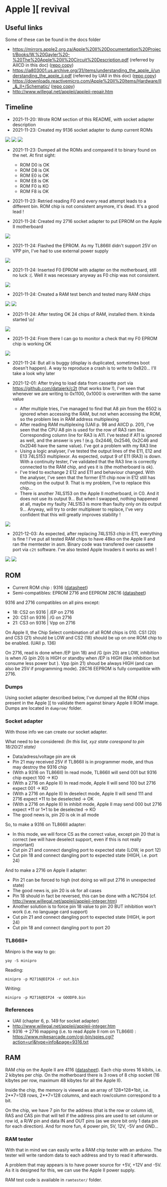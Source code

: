 # Apple ][ revival

## Useful links

Some of these can be found in the docs folder

 - https://mirrors.apple2.org.za/Apple%20II%20Documentation%20Project/Books/W.%20Gayler%20-%20The%20Apple%20II%20Circuit%20Description.pdf (referred by AIICD in this doc) ([repo copy](docs/W.%20Gayler%20-%20The%20Apple%20II%20Circuit%20Description.pdf))
 - https://ia803001.us.archive.org/31/items/understanding_the_apple_ii/understanding_the_apple_ii.pdf (referred by UAII in this doc) ([repo copy](docs/understanding_the_apple_ii.pdf))
 - https://downloads.reactivemicro.com/Apple%20II%20Items/Hardware/II_&_II+/Schematic/ ([repo copy](docs/Apple%20II%20Schematics.pdf))
 - http://www.willegal.net/appleii/appleii-repair.htm

## Timeline

  - 2021-11-20: Wrote ROM section of this README, with socket adapter description
  - 2021-11-23: Created my 9136 socket adapter to dump current ROMs

[![](pics/thumb/9316_adapt_1.jpg)](pics/9316_adapt_1.jpg)
[![](pics/thumb/9316_adapt_2.jpg)](pics/9316_adapt_2.jpg)
[![](pics/thumb/9316_adapt_3.jpg)](pics/9316_adapt_3.jpg)

  - 2021-11-23: Dumped all the ROMs and compared it to binary found on the net. At first sight:

    - ROM D0 is OK
    - ROM D8 is OK
    - ROM E0 is OK
    - ROM E8 is OK
    - ROM F0 is KO
    - ROM F8 is OK

  - 2021-11-23: Retried reading F0 and every read attempt leads to a different bin. ROM chip is not consistent anymore, it's dead. It's a good lead !
  - 2021-11-24: Created my 2716 socket adapter to put EPROM on the Apple II motherboard

[![](pics/thumb/2716_adapt.jpg)](pics/2716_adapt.jpg)

  - 2021-11-24: Flashed the EPROM. As my TL866II didn't support 25V on VPP pin, I've had to use external power supply

[![](pics/thumb/flash_eprom.jpg)](pics/flash_eprom.jpg)

  - 2021-11-24: Inserted F0 EPROM with adapter on the motherboard, still no luck :(. Well it was necessary anyway as F0 chip was not consistent.

[![](pics/thumb/eprom_mb.jpg)](pics/eprom_mb.jpg)

  - 2021-11-24: Created a RAM test bench and tested many RAM chips

[![](pics/thumb/ram_test_bench_1.jpg)](pics/ram_test_bench_1.jpg)
[![](pics/thumb/ram_test_bench_2.jpg)](pics/ram_test_bench_2.jpg)

  - 2021-11-24: After testing OK 24 chips of RAM, installed them. It kinda started \o/

[![](pics/thumb/boot_semiok.jpg)](pics/boot_semiok.jpg)

  - 2021-11-24: From there I can go to monitor a check that my F0 EPROM chip is working OK

[![](pics/thumb/monitor_f0.jpg)](pics/monitor_f0.jpg)

  - 2021-11-24: But all is buggy (display is duplicated, sometimes boot doesn't happen). A way to reproduce a crash is to write to 0x820... I'll take a look why later
  - 2021-12-01: After trying to load data from cassette port via https://github.com/datajerk/c2t (that works btw !), I've seen that whenever we are writing to 0x1100, 0x1000 is overwritten with the same value
    
    - After multiple tries, I've managed to find that A8 pin from the 6502 is ignored when accessing the RAM, but not when accessing the ROM, so the problem lies in RAM address multiplexing
    - After reading RAM multiplexing (UAII p. 98 and AIICD p. 201), I've seen that the CPU A8 pin is used for the row of RA3 ram line. Corresponding column line for RA3 is A11. I've tested if A11 is ignored as well, and the answer is yes ! (e.g. 0x2446, 0x2546, 0x2C46 and 0x2D46 have the same value). I've got a problem with my RA3 line
    - Using a logic analyser, I've tested the output lines of the E11, E12 and E13 74LS153 multiplexor. As expected, output 9 of E11 (RA3) is down. With a continuity tester, I've validated that the RA3 line is correctly connected to the RAM chip, and yes it is (the motherboard is ok).
    - I've tried to exchange 2 E12 and E11 and behaviour changed. With the analyser, I've seen that the former E11 chip now in E12 still has nothing on the output 9. That is my problem, I've to replace this chip...
    - There is another 74LS153 on the Apple II motherboard, in C0. And it does not use its output 9... But when I swapped, nothing happened at all, maybe my faulty 74LS153 is more than faulty only on its output 9... Anyway, will try to order multiplexer to replace, I've very confident that this will greatly improves stability !

[![](pics/thumb/debugging_ram.jpg)](pics/debugging_ram.jpg)

  - 2021-12-03: As expected, after replacing 74LS153 chip in E11, everything is fine ! I've put all tested RAM chips to have 48ko on the Apple II and ran the memtester in asm. Binary code was transfered over cassette port via `c2t` software. I've also tested Apple Invaders it works as well !


[![](pics/thumb/ramtest_ok.jpg)](pics/ramtest_ok.jpg)
[![](pics/thumb/apple_invaders.jpg)](pics/apple_invaders.jpg)


## ROM

 - Current ROM chip : 9316 ([datasheet](docs/ROM9316.pdf))
 - Semi-compatibles: EPROM 2716 and EEPROM 28C16 ([datasheet](docs/2716.pdf))

9316 and 2716 compatibles on all pins except:
 - 18: CS2 on 9316 | /EP on 2716
 - 20: CS1 on 9316 | /G  on 2716
 - 21: CS3 on 9316 | Vpp on 2716

On Apple II, the Chip Select combination of all ROM chips is 010. CS1 (20) and CS3 (21) should be LOW and CS2 (18) should be up on one ROM chip to be enabled. (UAII p. 136)

On 2716, read is done when /EP (pin 18) and /G (pin 20) are LOW, inhibition is when /G (pin 20) is HIGH or standby when /EP is HIGH (like inhibition but consume less power but ). Vpp (pin 21) shoud be always HIGH (and can also be 25V if programming mode).
28C16 EEPROM is fully compatible with 2716.

### Dumps

Using socket adapter described below, I've dumped all the ROM chips present in the Apple ][ to validate them against
binary Apple II ROM image. Dumps are located in `dumprom/` folder.

### Socket adapter

With those info we can create our socket adapter.

What need to be considered:
_(In this list, xyz state corespond to pin 18/20/21 state)_

 - Data/adress/voltage pin are ok
 - Pin 21 may received 25V if TL866II is in programmer mode, and thus may destroy the 9316 chip
 - (With a 9316 on TL866II)  In read mode, TL866II will send 001 but 9316 chip expect 100 -> KO
 - (With a 2716 on Apple II) In read mode, Apple II will send 100 but 2716 expect 001 -> KO
 - (With a 2716 on Apple II) In deselect mode, Apple II will send 111 and 2716 expect \*11 to be deselected -> OK
 - (With a 2716 on Apple II) In inhibit mode, Apple II may send 000 but 2716 expect \*11 or 1\*1 to be deselected -> KO
 - The good news is, pin 20 is ok in all mode

So, to make a 9316 on TL866II adapter:
 - In this mode, we will force CS as the correct value, except pin 20 that is correct (we will have deselect support, even if this is not really important)
 - Cut pin 21 and connect dangling port to expected state (LOW, ie port 12)
 - Cut pin 18 and connect dangling port to expected state (HIGH, i.e. port 24)

And to make a 2716 on Apple II adapter:
 - Pin 21 can be forced to high (not doing so will put 2716 in unexpected state)
 - The good news is, pin 20 is ok for all cases
 - Pin 18 should in fact be reversed, this can be done with a NC7S04 (cf. http://www.willegal.net/appleii/appleii-integer.htm)
 - Another solution is to force pin 18 value to pin 20 BUT inhibition won't work (i.e. no language card support)
 - Cut pin 21 and connect dangling port to expected state (HIGH, ie port 24)
 - Cut pin 18 and connect dangling port to port 20

### TL866II+

Minipro is the way to go:
```
yay -S minipro
```

Reading:
```
minipro -p M2716@DIP24 -r out.bin
```

Writing:
```
minipro -p M2716@DIP24 -w GOODF0.bin
```

### References

 - UAII (chapter 6, p. 149 for socket adapter)
 - http://www.willegal.net/appleii/appleii-integer.htm
 - 9316 -> 2716 mapping (i.e. to read Apple II rom on TL866II) :  https://www.mikesarcade.com/cgi-bin/spies.cgi?action=url&type=info&page=9316.txt

## RAM

RAM chip on the Apple II are 4116 ([datasheet](docs/4116.pdf)). Each chip stores 16 kibits, i.e. 2 kibytes per chip. On the motherboard there is 3 rows of 8 chip socket (16 kibytes per row, maximum 48 kibytes for all the Apple II).

Inside the chip, the memory is viewed as an array of 128\*128\*1bit, i.e. 2\*\*7=128 rows, 2\*\*7=128 columns, and each row/column correspond to a bit.

On the chip, we have 7 pin for the address (that is the row or column id), RAS and CAS pin that will tell if the address pins are used to set column or row id, a R/W pin and data IN and OUT pins (as we store bit only 1 data pin for each direction). And for more fun, 4 power pin, 5V, 12V, -5V and GND...

### RAM tester

With that in mind we can easily write a RAM chip tester with an arduino. The tester will write random data to each address and try to read it afterwards.

A problem that may appears is to have power source for +5V, +12V and -5V. As it is designed for this, we can use the Apple II power supply.

RAM test code is available in `ramtester/` folder.
